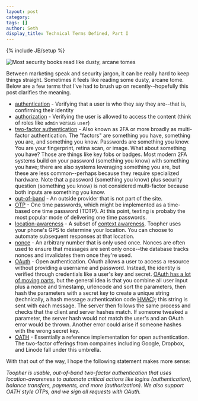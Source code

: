 ```yaml
---
layout: post
category: 
tags: []
author: Seth
display_title: Technical Terms Defined, Part I
---
```

{% include JB/setup %}

![Most security books read like dusty, arcane tomes](http://i.imgur.com/lboC8so.jpg)

Between marketing speak and security jargon, it can be really hard to keep things straight. Sometimes it feels like reading some dusty, arcane tome. Below are a few terms that I've had to brush up on recently--hopefully this post clarifies the meaning.

 - [authentication](http://en.wikipedia.org/wiki/Authentication) - Verifying that a user is who they say they are--that is, confirming their identity
 - [authorization](http://en.wikipedia.org/wiki/Authorization) - Verifying the user is allowed to access the content (think of roles like `admin` versus `user`)
 - [two-factor authentication](http://en.wikipedia.org/wiki/Two-factor_authentication) - Also known as 2FA or more broadly as multi-factor authentication. The "factors" are something you have, something you are, and something you know. Passwords are something you know. You are your fingerprint, retina scan, or image. What about something you have? Those are things like key fobs or badges. Most modern 2FA systems build on your password (something you know) with something you have; there are also systems leveraging something you are, but these are less common--perhaps because they require specialized hardware. Note that a password (something you know) plus security question (something you know) is not considered multi-factor because both inputs are something you know.
 - [out-of-band](http://en.wikipedia.org/wiki/Out-of-band#Authentication) - An outside provider that is not part of the site.
 - [OTP](http://en.wikipedia.org/wiki/One_time_password) - One time passwords, which might be implemented as a time-based one time password (TOTP). At this point, texting is probaby the most popular mode of delivering one time passwords.
 - [location-awareness](http://en.wikipedia.org/wiki/Location_awareness) - A subset of [context awareness](http://en.wikipedia.org/wiki/Context_awareness).  Toopher uses your phone's GPS to determine your location. You can choose to automate subsequent responses at that location.
 - [nonce](http://en.wikipedia.org/wiki/Cryptographic_nonce) - An arbitrary number that is only used once. Nonces are often used to ensure that messages are sent only once--the database tracks nonces and invalidates them once they're used.
 - [OAuth](http://en.wikipedia.org/wiki/OAuth) - Open authentication. OAuth allows a user to access a resource without providing a username and password. Instead, the identity is verified through credentials like a user's key and secret. [OAuth has a lot of moving parts](http://tools.ietf.org/html/rfc5849), but the general idea is that you combine all user input plus a nonce and timestamp, urlencode and sort the parameters, then hash the parameters with a secret key to create a unique string (technically, a hash message authentication code [HMAC](http://en.wikipedia.org/wiki/HMAC)); this string is sent with each message. The server then follows the same process and checks that the client and server hashes match. If someone tweaked a parameter, the server hash would not match the user's and an OAuth error would be thrown. Another error could arise if someone hashes with the wrong secret key.
 - [OATH](http://en.wikipedia.org/wiki/Initiative_For_Open_Authentication) - Essentially a reference implementation for open authentication.  The two-factor offerings from compaines including Google, Dropbox, and Linode fall under this umbrella.

With that out of the way, I hope the following statement makes more sense:

_Toopher is usable, out-of-band two-factor authentication that uses location-awareness to automate critical actions like logins (authentication), balance transfers, payments, and more (authorization). We also support OATH style OTPs, and we sign all requests with OAuth._

